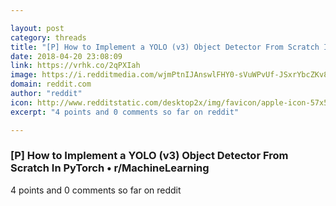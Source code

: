 ```yaml
---

layout: post
category: threads
title: "[P] How to Implement a YOLO (v3) Object Detector From Scratch In PyTorch"
date: 2018-04-20 23:08:09
link: https://vrhk.co/2qPXIah
image: https://i.redditmedia.com/wjmPtnIJAnswlFHY0-sVuWPvUf-JSxrYbcZKv8r_Q3A.jpg?w=320&s=413c4c897949053cdb27f81b4362d24e
domain: reddit.com
author: "reddit"
icon: http://www.redditstatic.com/desktop2x/img/favicon/apple-icon-57x57.png
excerpt: "4 points and 0 comments so far on reddit"

---
```


### [P] How to Implement a YOLO (v3) Object Detector From Scratch In PyTorch • r/MachineLearning

4 points and 0 comments so far on reddit